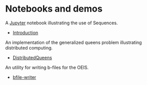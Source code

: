 # Notebooks and demos

A [Jupyter](http://jupyter.org/) notebook illustrating the use of Sequences.
* [Introduction](https://github.com/OpenLibMathSeq/Sequences.jl/blob/master/demos/SequencesIntro.ipynb)

An implementation of the generalized queens problem illustrating distributed computing.
* [DistributedQueens](https://github.com/OpenLibMathSeq/Sequences.jl/blob/master/demos/DistributedQueens.jl)

An utility for writing b-files for the OEIS.
* [bfile-writer](https://github.com/OpenLibMathSeq/Sequences.jl/blob/master/demos/bfile.jl)
